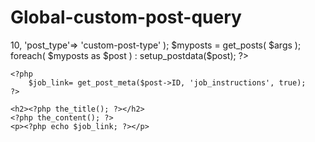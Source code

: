 Global-custom-post-query
========================

<?php
global $post;
$args = array( 'posts_per_page' => 10, 'post_type'=> 'custom-post-type' );
$myposts = get_posts( $args );
foreach( $myposts as $post ) : setup_postdata($post); ?>

    <?php 
        $job_link= get_post_meta($post->ID, 'job_instructions', true); 
    ?>

	<h2><?php the_title(); ?></h2>
	<?php the_content(); ?>
	<p><?php echo $job_link; ?></p>
<?php endforeach; ?>
